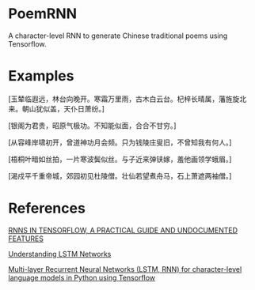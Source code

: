 # PoemRNN
A character-level RNN to generate Chinese traditional poems using Tensorflow.

# Examples
[玉辇临遐远，林台向晚开。寒霜万里雨，古木白云台。杞梓长晴属，藩旌旋北来。朝山犹似盖，天仆日萧纷。]

[银阁为君贵，昭原气极功。不知能似面，合合不甘穷。]

[从容峰岸啸初开，曾道神功月会频。只为钱陵庄叟旧，不曾知我有何人。]

[梧桐叶暗如丝拍，一片寒波鬓似丝。与子近来弹铗嫁，羞他画领学蛾眉。]

[渴戍平千重帝城，郊园初见杜陵僧。壮仙若望煮舟马，石上萧遮两袖僧。]

# References
[RNNS IN TENSORFLOW, A PRACTICAL GUIDE AND UNDOCUMENTED FEATURES](http://www.wildml.com/2016/08/rnns-in-tensorflow-a-practical-guide-and-undocumented-features/)

[Understanding LSTM Networks](http://colah.github.io/posts/2015-08-Understanding-LSTMs/)

[Multi-layer Recurrent Neural Networks (LSTM, RNN) for character-level language models in Python using Tensorflow](https://github.com/sherjilozair/char-rnn-tensorflow)

